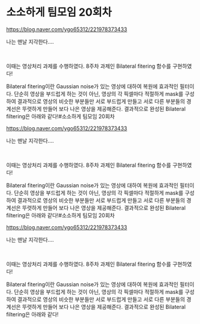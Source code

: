 # 소소하게 팀모임 20회차

https://blog.naver.com/ygo65312/221978373433

나는 맨날 지각한다....

​

이때는 영상처리 과제를 수행하였다. 8주차 과제인 Bilateral fitering 함수를 구현하였다!

Bilateral fitering이란 Gaussian noise가 있는 영상에 대하여 복원에 효과적인 필터이다. 단순히 영상을 부드럽게 하는 것이 아닌, 영상의 각 픽셀마다 적절하게 mask를 구성하여 결과적으로 영상의 비슷한 부분들만 서로 부드럽게 만들고 서로 다른 부분들의 경계선은 뚜렷하게 만들어 보다 나은 영상을 제공해준다. 결과적으로 완성된 Bilateral filtering은 아래와 같다!#소소하게 팀모임 20회차

https://blog.naver.com/ygo65312/221978373433

나는 맨날 지각한다....

​

이때는 영상처리 과제를 수행하였다. 8주차 과제인 Bilateral fitering 함수를 구현하였다!

Bilateral fitering이란 Gaussian noise가 있는 영상에 대하여 복원에 효과적인 필터이다. 단순히 영상을 부드럽게 하는 것이 아닌, 영상의 각 픽셀마다 적절하게 mask를 구성하여 결과적으로 영상의 비슷한 부분들만 서로 부드럽게 만들고 서로 다른 부분들의 경계선은 뚜렷하게 만들어 보다 나은 영상을 제공해준다. 결과적으로 완성된 Bilateral filtering은 아래와 같다!#소소하게 팀모임 20회차

https://blog.naver.com/ygo65312/221978373433

나는 맨날 지각한다....

​

이때는 영상처리 과제를 수행하였다. 8주차 과제인 Bilateral fitering 함수를 구현하였다!

Bilateral fitering이란 Gaussian noise가 있는 영상에 대하여 복원에 효과적인 필터이다. 단순히 영상을 부드럽게 하는 것이 아닌, 영상의 각 픽셀마다 적절하게 mask를 구성하여 결과적으로 영상의 비슷한 부분들만 서로 부드럽게 만들고 서로 다른 부분들의 경계선은 뚜렷하게 만들어 보다 나은 영상을 제공해준다. 결과적으로 완성된 Bilateral filtering은 아래와 같다!
